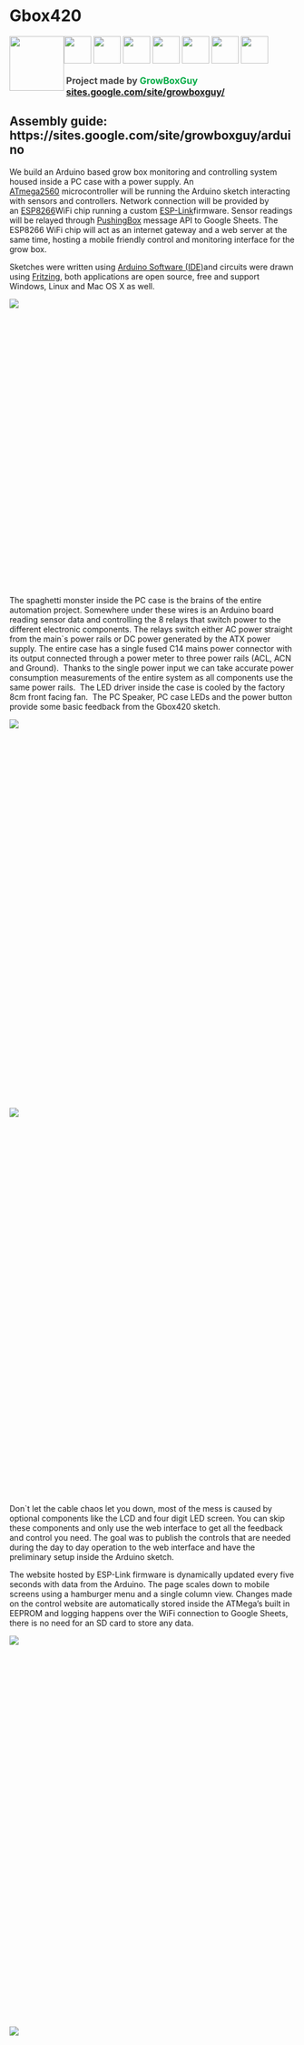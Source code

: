 # Gbox420
<div>
<div><img width="96" height="96" src="https://sites.google.com/site/growboxguy/home/gbox420.png" style="display:inline;float:left" >
<a href="https://www.patreon.com/growboxguy"><img width="48" height="48" src="https://sites.google.com/site/growboxguy/home/patreon.png" style="border:none;margin:0;padding:0px"></a>
<a href="https://www.facebook.com/Gbox420-1495966037151416/"><img width="48" height="48" src="https://sites.google.com/site/growboxguy/home/if_facebook_1807546.png" style="border:none;margin:0;padding:0px"></a>
<a href="https://github.com/growboxguy/Gbox420"><img width="48" height="48" src="https://sites.google.com/site/growboxguy/home/if_github.png" style="border:none;margin:0;padding:0px"></a>
<a href="https://plus.google.com/106380858241253565250"><img width="48" height="48" src="https://sites.google.com/site/growboxguy/home/if_google__1807544.png" style="border:none;margin:0;padding:0px"></a>
<a href="https://www.tumblr.com/blog/growboxguy"><img width="48" height="48" src="https://sites.google.com/site/growboxguy/home/if_tumblr_986957.png" style="border:none;margin:0;padding:0px"></a>
<a href="https://twitter.com/growboxguy"><img width="48" height="48" src="https://sites.google.com/site/growboxguy/home/if_4_939755.png" style="border:none;margin:0;padding:0px"></a>
<a href="mailto:GrowBoxGuy@gmail.com"><img width="48" height="48" src="https://sites.google.com/site/growboxguy/home/if_Android-Gmail_72149%20%281%29.png" style="border:none;margin:0;padding:0px"></a>
</div><br>
<div style="display:inline!important">
<b style="font-size:16px">
<font color="#444444">&nbsp;Project made by </font>
<font color="#00ab44">GrowBoxGuy</font><br>		
&nbsp;<a href="http://sites.google.com/site/growboxguy/">sites.google.com/site/growboxguy/</a>
</b>
</div><br>

<h2>Assembly guide: https://sites.google.com/site/growboxguy/arduino</h2>

<span>We build an Arduino based grow box monitoring and controlling system housed inside a PC case with a power supply. An</span> <span class="c2">[ATmega2560](https://www.google.com/url?q=http://ww1.microchip.com/downloads/en/DeviceDoc/Atmel-2549-8-bit-AVR-Microcontroller-ATmega640-1280-1281-2560-2561_datasheet.pdf&sa=D&ust=1557436867103000)</span><span> microcontroller will be running the Arduino sketch interacting with sensors and controllers. Network connection will be provided by an</span><span> </span><span class="c2">[ESP8266](https://www.google.com/url?q=https://en.wikipedia.org/wiki/ESP8266&sa=D&ust=1557436867103000)</span><span>WiFi chip running a custom</span> <span class="c2">[ESP-Link](https://www.google.com/url?q=https://github.com/jeelabs/esp-link&sa=D&ust=1557436867104000)</span><span>firmware. Sensor readings will be relayed through</span> <span class="c2">[PushingBox](https://www.google.com/url?q=https://www.pushingbox.com&sa=D&ust=1557436867104000)</span><span> </span><span class="c1">message API to Google Sheets. The ESP8266 WiFi chip will act as an internet gateway and a web server at the same time, hosting a mobile friendly control and monitoring interface for the grow box.</span>

Sketches were written using</span> <span class="c2">[Arduino Software (IDE)](https://www.google.com/url?q=https://www.arduino.cc/en/Main/Software&sa=D&ust=1557436867105000)</span><span>and circuits were drawn using</span> <span class="c2">[Fritzing](https://www.google.com/url?q=http://fritzing.org/download/&sa=D&ust=1557436867105000)</span><span class="c1">, both applications are open source, free and support Windows, Linux and Mac OS X as well.</span>


<span style="overflow: hidden; display: inline-block; margin: 0.00px 0.00px; border: 0.00px solid #000000; transform: rotate(0.00rad) translateZ(0px); -webkit-transform: rotate(0.00rad) translateZ(0px); width: 1054.50px; height: 507.41px;">![](https://docs.google.com/drawings/d/saJcW0ASTVO8vFDMZu1nxyQ/image?parent=e/2PACX-1vQvYccN7HQagkkiJmnWnC9voV9BdUnlLJpBxkxm6IWhwOkDgnfQMIuEk7P0Qb0XWItQERhsHRpUtETL&rev=1413&h=507&w=1054&ac=1)</span>

<span class="c1">The spaghetti monster inside the PC case is the brains of the entire automation project. Somewhere under these wires is an Arduino board reading sensor data and controlling the 8 relays that switch power to the different electronic components. The relays switch either AC power straight from the main`s power rails or DC power generated by the ATX power supply. The entire case has a single fused C14 mains power connector with its output connected through a power meter to three power rails (ACL, ACN and Ground).  Thanks to the single power input we can take accurate power consumption measurements of the entire system as all components use the same power rails.  The LED driver inside the case is cooled by the factory 8cm front facing fan.  The PC Speaker, PC case LEDs and the power button provide some basic feedback from the Gbox420 sketch.</span>

<span style="overflow: hidden; display: inline-block; margin: 0.00px 0.00px; border: 0.00px solid #000000; transform: rotate(0.00rad) translateZ(0px); -webkit-transform: rotate(0.00rad) translateZ(0px); width: 549.79px; height: 682.50px;">![](https://lh3.googleusercontent.com/e9y-rFPc8If2W5Z5juLdagCr0urQLj4TfkW4uWzxPDSyb6KfVHOG9h0xw6MQ9WEtELTe-3LYpcuaQRmiDkd6ed3pW7L3i3mMmkg_zqmrRy1bDxwCN9RsPy_EliUgisM76YRO_FRe)</span><span style="overflow: hidden; display: inline-block; margin: 0.00px 0.00px; border: 0.00px solid #000000; transform: rotate(0.00rad) translateZ(0px); -webkit-transform: rotate(0.00rad) translateZ(0px); width: 635.53px; height: 682.50px;">![](https://lh4.googleusercontent.com/RZTE4udaQ7hnkIY10PcZOr_TGHFOJUjWyBAaRcIsBgQhoeStVIaGlVLE9Geonj05caztRR6YG7UObNZeMSXJ4W0d3WjsTE9Y4xLs5HLUuIAlBNq2nPJm1Wij-l99i03ZiepUo0ed)</span>

<span class="c1">Don`t let the cable chaos let you down, most of the mess is caused by optional components like the LCD and four digit LED screen. You can skip these components and only use the web interface to get all the feedback and control you need. The goal was to publish the controls that are needed during the day to day operation to the web interface and have the preliminary setup inside the Arduino sketch.</span>

<span class="c1"></span>

<span class="c1">The website hosted by ESP-Link firmware is dynamically updated every five seconds with data from the Arduino. The page scales down to mobile screens using a hamburger menu and a single column view. Changes made on the control website are automatically stored inside the ATMega’s built in EEPROM and logging happens over the WiFi connection to Google Sheets, there is no need for an SD card to store any data.</span>

<span style="overflow: hidden; display: inline-block; margin: 0.00px 0.00px; border: 0.00px solid #000000; transform: rotate(0.00rad) translateZ(0px); -webkit-transform: rotate(0.00rad) translateZ(0px); width: 803.00px; height: 686.44px;">![](https://lh5.googleusercontent.com/YBZSFQHG7XIL12pP1_mnIHm5OGNAJgrJvss1Q2QgynZqEN7CD0ZSjJHjeD0Q0KxcBI2O5H-AXWr4LF8ZX3IRYmBTSU7QYUip2xFkzZ0nNc-c64BDowWr0YfjNwiSYfUsK4-wWVt0)</span><span style="overflow: hidden; display: inline-block; margin: 0.00px 0.00px; border: 0.00px solid #000000; transform: rotate(0.00rad) translateZ(0px); -webkit-transform: rotate(0.00rad) translateZ(0px); width: 393.50px; height: 685.64px;">![](https://lh4.googleusercontent.com/y29-5BetEC6MpipZzAp-3OOuj8gXBweTiPXhGee7n7W1SQoTlQ8IPIZOc-q2PGA09TNw8M8l9j5QGdKKNixstuupOzdVZwcJS7L74Llq-28qCl-hJesifLw-VuMK9UlAyK7qgK8W)</span>

<span>S</span><span class="c1">ome of the external components the automation system interacts with: LED light On-Off state and brightness, Solenoid controlling nutrient spray, Humidity/Light/Temperature sensor box connected via UTP cable, LCD screen,air pump, water level sensor, water temperature sensor, PH and pressure sensor.</span>

<span style="overflow: hidden; display: inline-block; margin: 0.00px 0.00px; border: 0.00px solid #000000; transform: rotate(0.00rad) translateZ(0px); -webkit-transform: rotate(0.00rad) translateZ(0px); width: 704.07px; height: 509.50px;">![](https://lh4.googleusercontent.com/CHxapu5jhHMzV1rhlW00-siykOTa_P02nJXqwVvujX6f8eHKwxPeI1003xZyNGPZLKxnL1Voj6Zx4GJ_tpr6w2ZKW6S1AtGSSYg_CBCvyb-RL3LtK_X_9G2HqOzgKNqoQMX2Fo5p)</span><span style="overflow: hidden; display: inline-block; margin: 0.00px 0.00px; border: 0.00px solid #000000; transform: rotate(0.00rad) translateZ(0px); -webkit-transform: rotate(0.00rad) translateZ(0px); width: 497.74px; height: 509.50px;">![](https://lh6.googleusercontent.com/I7cS2Uqw6lpABQ4xDW5vxk_8ARGARBuKbgcUoK7rcEi3ckCxm9jeZ6Wq63Q59dAb-YkebmKQGfrWWUB2hUYSVjaMCL8aynAylpeehWO546tKcyqveqMmM2DlpeUPOxnKTjAL6HLd)</span>

<span style="overflow: hidden; display: inline-block; margin: 0.00px 0.00px; border: 0.00px solid #000000; transform: rotate(0.00rad) translateZ(0px); -webkit-transform: rotate(0.00rad) translateZ(0px); width: 1205.00px; height: 329.18px;">![](https://lh4.googleusercontent.com/sm6DGjBmjoFprCUpKaRZHSs9zHp02-AHV9m4W50HFU52mTCLlsMUWV_sOzjd-7vA4vSGimh3SiXfgfrzy9_8JV-CxMQ_4S1wJIGZq9Q-dSw09umwLEe_sylMYOVLaakurmRV2Wbm)</span>

<span style="overflow: hidden; display: inline-block; margin: 0.00px 0.00px; border: 0.00px solid #000000; transform: rotate(0.00rad) translateZ(0px); -webkit-transform: rotate(0.00rad) translateZ(0px); width: 798.50px; height: 533.00px;">![](https://lh6.googleusercontent.com/I4_IIxdx_j2UxpmnpCy1s_fFenrXg5kMVe_KMh_U1AbPWqXcofR6aIa8SaUQjurQdFYufx4s0g6J82BRz4pk0gxRsB2QhfGM3TXx_hW2V3lLbvFboR1aaS0EcC87Hjf9qcmmS0Bv)</span><span style="overflow: hidden; display: inline-block; margin: 0.00px 0.00px; border: 0.00px solid #000000; transform: rotate(0.00rad) translateZ(0px); -webkit-transform: rotate(0.00rad) translateZ(0px); width: 405.50px; height: 533.34px;">![](https://lh4.googleusercontent.com/MVYGEJDmEMbd5c2ASiszo83Dq6ytOnJzzOhEau5R_eGkbzOYdz_izdWFkZC5PXIlKR9gdrTymxO6w3eGkVFZqQ3fXysf0yMn0wb2b1EI4MvAdXwSkEmvTficVPh2Ogg5aeNwkhB1)</span>

<span style="overflow: hidden; display: inline-block; margin: 0.00px 0.00px; border: 0.00px solid #000000; transform: rotate(0.00rad) translateZ(0px); -webkit-transform: rotate(0.00rad) translateZ(0px); width: 617.00px; height: 396.36px;">![](https://lh5.googleusercontent.com/J8TGiv1Yx-rHvG-XRU4KpOT4MKVLVPG_epv5y6tCgzsU0kzBcTwtd-JOcDtYiNrBcpNt2g2_2AQx5nhCaGRU2T342fSeNCracKzCOYS3BHQ30oodDhx9Y4Pb4BHUV1C6lqRtqxBU)</span><span style="overflow: hidden; display: inline-block; margin: 0.00px 0.00px; border: 0.00px solid #000000; transform: rotate(0.00rad) translateZ(0px); -webkit-transform: rotate(0.00rad) translateZ(0px); width: 588.00px; height: 395.67px;">![](https://lh6.googleusercontent.com/Ng0xAc79qitv4GV52ntzTsRZvGHYHuYZkeXkcfBP5crXNAPuDqbi_MHnHeMuCZ7v1KV-i6P3wUZKeCI1pgQ3UoTNuVCYII5A1YxiP9I5ZzoHaNasgNgqgOnwxrZe0UmnVze82gz8)</span>

<span class="c1">Logs are displayed using Google Sheets webview, displaying a quick overview, a few historical charts and the raw sensor reading history. The charts displayed below were generated from over 4000 reports sent by the grow box over the course of three months. Charts are updated every 5 minutes by Google, reporting frequency during the test period was once every 30 minutes.</span>

<span style="overflow: hidden; display: inline-block; margin: 0.00px 0.00px; border: 0.00px solid #000000; transform: rotate(0.00rad) translateZ(0px); -webkit-transform: rotate(0.00rad) translateZ(0px); width: 1214.56px; height: 711.50px;">![](https://lh3.googleusercontent.com/UR7qikkgLXghnbFlD7w6zWGOPJRzKyEDwsFL7usSf01Df02GMY4Y7N5fZ5gHhoXzzy2tMzts645AcMl4LYwjE6Q5AfZ1hX93aIj57Ge06OwXzKTjHJ2kYDPwytw3dy3CWT7l_G4k)</span><span style="overflow: hidden; display: inline-block; margin: 0.00px 0.00px; border: 0.00px solid #000000; transform: rotate(0.00rad) translateZ(0px); -webkit-transform: rotate(0.00rad) translateZ(0px); width: 1213.96px; height: 686.50px;">![](https://lh5.googleusercontent.com/zvgDJ5zQdvBvoo497YPcWT2n4Gwp04F_LB-E60ktU3mXiXoN31iMFBdQIQxrjDNRwJ6T4sHlD1D5CpTry9J1orO4Bu931K5TRAlWAP_4iqNLwCfzO1RmXIVL29qKHFasfA1uRqS4)</span>

<span style="overflow: hidden; display: inline-block; margin: 0.00px 0.00px; border: 0.00px solid #000000; transform: rotate(0.00rad) translateZ(0px); -webkit-transform: rotate(0.00rad) translateZ(0px); width: 1210.50px; height: 689.30px;">![](https://lh5.googleusercontent.com/vzipvarhPI2gwyJMhyYQqQjmJYrz9EstjQ_J-ZJrS1L_vB1x2bqHdIffx1XfR7UboQpf-DHFxBpaX1ct_vSz3rR6UfAIAbsXindUi-Q3zFrcHdruOBzcCUS4cpUqj5kuNOe-9yRT)</span><span style="overflow: hidden; display: inline-block; margin: 0.00px 0.00px; border: 0.00px solid #000000; transform: rotate(0.00rad) translateZ(0px); -webkit-transform: rotate(0.00rad) translateZ(0px); width: 1209.96px; height: 630.50px;">![](https://lh5.googleusercontent.com/7fmeolSBmyEGQh6wugsgYgoETHOGYhcxbmew39wXH5oorD4k08p1v8L8Z2itLAd0teYy6IMQkucjDe7JY6oWW0IiAYvRk9k4yxTJZ2mX4YzeBtNhq278aPvFExfHkQRbehFGHdV3)</span><span style="overflow: hidden; display: inline-block; margin: 0.00px 0.00px; border: 0.00px solid #000000; transform: rotate(0.00rad) translateZ(0px); -webkit-transform: rotate(0.00rad) translateZ(0px); width: 1208.00px; height: 480.59px;">![](https://lh4.googleusercontent.com/UIWt7YfQLP55jp858UyG9Wtn4x-EdM39zeuHiyHamYyLG62Ggzuv_oMmiPUYTW7xVS0SHY6km5_idvAh9m1PuFVRF6UeuhWccXozCGQnhY0m2iwhu3OTjfZ0JM3njVsn7K5TIzS4)</span>

<span style="overflow: hidden; display: inline-block; margin: 0.00px 0.00px; border: 0.00px solid #000000; transform: rotate(0.00rad) translateZ(0px); -webkit-transform: rotate(0.00rad) translateZ(0px); width: 519.00px; height: 543.42px;">![](https://lh6.googleusercontent.com/0T6WkkkxakhOLfwABSQAFEPV7aIqQ4RegBP81PgTyWfAZoMNllFfL9T2vd9DEkz7Htcs4PYBQLz_NudCEiekZg5lDHlGL0DFYzzFttGdSmPxT_M_mzrVjH5DzgF_8PQkno5GfNRG)</span>

<div>

<span class="c1"></span>

</div>

</div>

